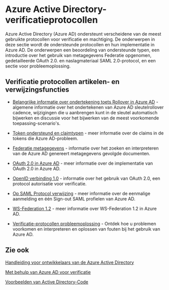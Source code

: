<properties
   pageTitle="Azure Active Directory-verificatieprotocollen | Microsoft Azure"
   description="Een overzicht van de verificatieprotocollen die worden ondersteund door Azure AD (Active Directory)"
   documentationCenter="dev-center-name"
   authors="bryanla"
   services="active-directory"
   manager="mbaldwin"
   editor=""/>

<tags
   ms.service="active-directory"
   ms.devlang="na"
   ms.topic="article"
   ms.tgt_pltfrm="na"
   ms.workload="identity"
   ms.date="09/16/2016"
   ms.author="mbaldwin"/>

# <a name="azure-active-directory-authentication-protocols"></a>Azure Active Directory-verificatieprotocollen

Azure Active Directory (Azure AD) ondersteunt verscheidene van de meest gebruikte protocollen voor verificatie en machtiging. De onderwerpen in deze sectie wordt de ondersteunde protocollen en hun implementatie in Azure AD. De onderwerpen een beoordeling van ondersteunde typen, een introductie over het gebruik van metagegevens Federatie opgenomen, gedetailleerde OAuth 2.0. en naslagmateriaal SAML 2.0-protocol, en een sectie voor probleemoplossing.

## <a name="authentication-protocols-articles-and-reference"></a>Verificatie protocollen artikelen- en verwijzingsfuncties

- [Belangrijke informatie over ondertekening toets Rollover in Azure AD](active-directory-signing-key-rollover.md) -algemene informatie over het ondertekenen van Azure AD sleutelrollover cadence, wijzigingen die u aanbrengen kunt in de sleutel automatisch bijwerken en discussie voor het bijwerken van de meest voorkomende toepassing-scenario's.


- [Token ondersteund en claimtypen](active-directory-token-and-claims.md) - meer informatie over de claims in de tokens die Azure AD-probleem.


- [Federatie metagegevens](https://msdn.microsoft.com/library/azure/dn195592.aspx) - informatie over het zoeken en interpreteren van de Azure AD genereert metagegevens gevolgde documenten.


- [OAuth 2.0 in Azure AD](https://msdn.microsoft.com/library/azure/dn645545.aspx) - meer informatie over de implementatie van OAuth 2.0 in Azure AD.


- [OpenID verbinding 1.0](https://msdn.microsoft.com/library/azure/dn645541.aspx) - informatie over het gebruik van OAuth 2.0, een protocol autorisatie voor verificatie.


- [Op SAML Protocol verwijzing](https://msdn.microsoft.com/library/azure/dn195591.aspx) - meer informatie over de eenmalige aanmelding en één Sign-out SAML profielen van Azure AD.


- [WS-Federation 1.2](https://msdn.microsoft.com/library/azure/dn903702.aspx) - meer informatie over WS-Federation 1.2 in Azure AD.


- [Verificatie-protocollen probleemoplossing](https://msdn.microsoft.com/library/azure/dn195584.aspx) - Ontdek hoe u problemen voorkomen en interpreteren en oplossen van fouten bij het gebruik van Azure AD.



## <a name="see-also"></a>Zie ook

[Handleiding voor ontwikkelaars van de Azure Active Directory](active-directory-developers-guide.md)

[Met behulp van Azure AD voor verificatie](../app-service-web/web-sites-authentication-authorization.md)

[Voorbeelden van Active Directory-Code](active-directory-code-samples.md)
